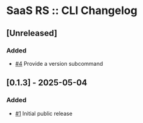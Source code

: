 # SaaS RS :: CLI Changelog

## [Unreleased]
### Added
- [#4](https://github.com/saas-rs/cli/issues/4) Provide a version subcommand

## [0.1.3] - 2025-05-04
### Added
- [#1](https://github.com/saas-rs/cli/issues/1) Initial public release
